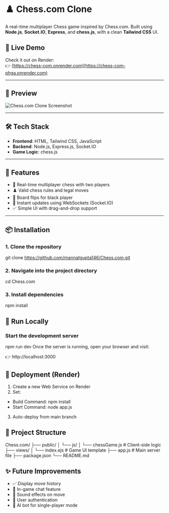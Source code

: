# ♟️ Chess.com Clone

A real-time multiplayer Chess game inspired by Chess.com. Built using **Node.js**, **Socket.IO**, **Express**, and **chess.js**, with a clean **Tailwind CSS** UI.

## 🚀 Live Demo

Check it out on Render:  
👉 [https://chess-com.onrender.com](https://chess-com-phga.onrender.com) 

---

## 📸 Preview

![Chess.com Clone Screenshot](screenshot.png) 

---

## 🛠 Tech Stack

- **Frontend**: HTML, Tailwind CSS, JavaScript
- **Backend**: Node.js, Express.js, Socket.IO
- **Game Logic**: chess.js

---

## 🔧 Features

- 🔁 Real-time multiplayer chess with two players
- ♟️ Valid chess rules and legal moves
- 🔄 Board flips for black player
- 📡 Instant updates using WebSockets (Socket.IO)
- ✅ Simple UI with drag-and-drop support

---

## 📦 Installation

### 1. Clone the repository
git clone https://github.com/mannatgupta146/Chess.com.git

### 2. Navigate into the project directory
cd Chess.com

### 3. Install dependencies
npm install


## 🔄 Run Locally
### Start the development server
npm run dev
Once the server is running, open your browser and visit:

👉 http://localhost:3000

## 🚢 Deployment (Render)
1. Create a new Web Service on Render
2. Set:
- Build Command: npm install
- Start Command: node app.js
3. Auto-deploy from main branch

## 📁 Project Structure
Chess.com/
├── public/
│   └── js/
│       └── chessGame.js   # Client-side logic
├── views/
│   └── index.ejs          # Game UI template
├── app.js                 # Main server file
├── package.json
└── README.md

## ✨ Future Improvements
- ✅ Display move history
- 💬 In-game chat feature
- 🎉 Sound effects on move
- 🔐 User authentication
- 🧠 AI bot for single-player mode